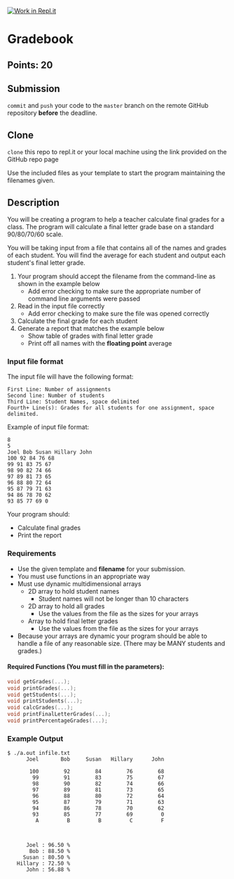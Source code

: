 [![Work in Repl.it](https://classroom.github.com/assets/work-in-replit-14baed9a392b3a25080506f3b7b6d57f295ec2978f6f33ec97e36a161684cbe9.svg)](https://classroom.github.com/online_ide?assignment_repo_id=3076448&assignment_repo_type=AssignmentRepo)
# Gradebook
## Points: 20

## Submission
`commit` and `push` your code to the `master` branch on the remote GitHub repository **before** the deadline.

## Clone
`clone` this repo to repl.it or your local machine using the link provided on the GitHub repo page

Use the included files as your template to start the program maintaining the filenames given.

## Description
You will be creating a program to help a teacher calculate final grades for a class.  The program will calculate a final letter grade base on a standard 90/80/70/60 scale.

You will be taking input from a file that contains all of the names and grades of each student. You will find the average for each student and output each student's final letter grade.

1. Your program should accept the filename from the command-line as shown in the example below
	* Add error checking to make sure the appropriate number of command line arguments were passed
2. Read in the input file correctly
	* Add error checking to make sure the file was opened correctly
3. Calculate the final grade for each student
4. Generate a report that matches the example below
	* Show table of grades with final letter grade
	* Print off all names with the **floating point** average 

### Input file format
The input file will have the following format:
```
First Line: Number of assignments
Second line: Number of students
Third Line: Student Names, space delimited
Fourth+ Line(s): Grades for all students for one assignment, space delimited.
```

Example of input file format:
```
8
5
Joel Bob Susan Hillary John
100 92 84 76 68
99 91 83 75 67
98 90 82 74 66
97 89 81 73 65
96 88 80 72 64
95 87 79 71 63
94 86 78 70 62
93 85 77 69 0 
```

Your program should:
* Calculate final grades
* Print the report

### Requirements
* Use the given template and **filename** for your submission.
* You must use functions in an appropriate way
* Must use dynamic multidimensional arrays
	* 2D array to hold student names
		* Student names will not be longer than 10 characters
	* 2D array to hold all grades
		* Use the values from the file as the sizes for your arrays
	* Array to hold final letter grades
		* Use the values from the file as the sizes for your arrays
* Because your arrays are dynamic your program should be able to handle a file of any reasonable size. (There may be MANY students and grades.)


#### Required Functions (You must fill in the parameters):
```c
void getGrades(...);
void printGrades(...);
void getStudents(...);
void printStudents(...);
void calcGrades(...);
void printFinalLetterGrades(...);
void printPercentageGrades(...);
```

### Example Output
```
$ ./a.out infile.txt
      Joel       Bob     Susan   Hillary      John

       100        92        84        76        68
        99        91        83        75        67
        98        90        82        74        66
        97        89        81        73        65
        96        88        80        72        64
        95        87        79        71        63
        94        86        78        70        62
        93        85        77        69         0
         A         B         B         C         F



      Joel : 96.50 %
       Bob : 88.50 %
     Susan : 80.50 %
   Hillary : 72.50 %
      John : 56.88 %
```
